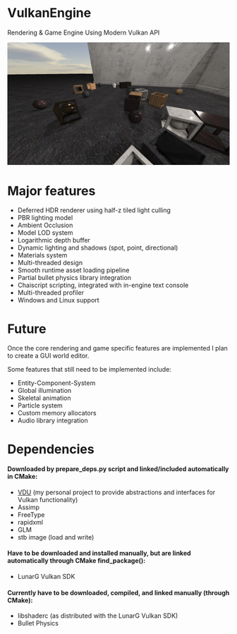 # VulkanEngine
Rendering &amp; Game Engine Using Modern Vulkan API

![Engine Image](https://github.com/przemektmalon/VulkanEngine/blob/master/engineimg.png)

# Major features
* Deferred HDR renderer using half-z tiled light culling
* PBR lighting model
* Ambient Occlusion
* Model LOD system
* Logarithmic depth buffer
* Dynamic lighting and shadows (spot, point, directional)
* Materials system
* Multi-threaded design
* Smooth runtime asset loading pipeline
* Partial bullet physics library integration
* Chaiscript scripting, integrated with in-engine text console
* Multi-threaded profiler
* Windows and Linux support

# Future
Once the core rendering and game specific features are implemented I plan to create a GUI world editor.

Some features that still need to be implemented include:
* Entity-Component-System
* Global illumination
* Skeletal animation
* Particle system
* Custom memory allocators
* Audio library integration

# Dependencies

#### Downloaded by prepare_deps.py script and linked/included automatically in CMake:
* [VDU](https://github.com/przemektmalon/VulkanDevUtility) (my personal project to provide abstractions and interfaces for Vulkan functionality)
* Assimp
* FreeType
* rapidxml
* GLM
* stb image (load and write)

#### Have to be downloaded and installed manually, but are linked automatically through CMake find_package():
* LunarG Vulkan SDK

#### Currently have to be downloaded, compiled, and linked manually (through CMake):
* libshaderc (as distributed with the LunarG Vulkan SDK)
* Bullet Physics


